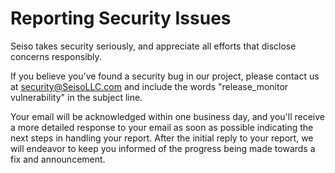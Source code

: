 # Reporting Security Issues

Seiso takes security seriously, and appreciate all efforts that disclose
concerns responsibly.

If you believe you've found a security bug in our project, please contact us at
[security@SeisoLLC.com](mailto:security@SeisoLLC.com) and include the words
"release_monitor vulnerability" in the subject line.

Your email will be acknowledged within one business day, and you'll receive a
more detailed response to your email as soon as possible indicating the next
steps in handling your report. After the initial reply to your report, we will
endeavor to keep you informed of the progress being made towards a fix and announcement. 